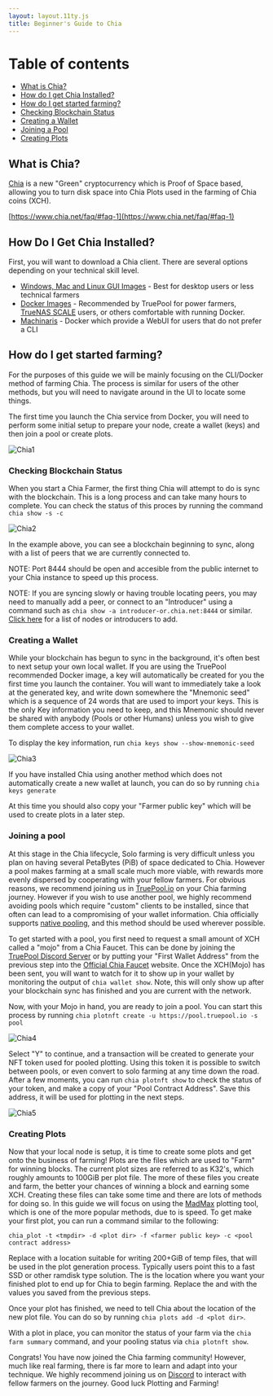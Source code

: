 ```yaml
---
layout: layout.11ty.js
title: Beginner's Guide to Chia
---
```


# Table of contents

- [What is Chia?](#what-is-chia)
- [How do I get Chia Installed?](#how-do-i-get-chia-installed)
- [How do I get started farming?](#how-do-i-get-started-farming)
- [Checking Blockchain Status](#checking-blockchain-status)
- [Creating a Wallet](#creating-a-wallet)
- [Joining a Pool](#joining-a-pool)
- [Creating Plots](#creating-plots)

## <a name="what-is-chia">What is Chia?</a>

[Chia](https://www.chia.net/) is a new "Green" cryptocurrency which is Proof of Space based, allowing you to turn disk space into Chia Plots used in the farming of Chia coins (XCH). 

[https://www.chia.net/faq/#faq-1](https://www.chia.net/faq/#faq-1)

## <a name="how-do-i-get-chia-installed">How Do I Get Chia Installed?</a>

First, you will want to download a Chia client. There are several options depending on your technical skill level.

 - [Windows, Mac and Linux GUI Images](https://www.chia.net/download/) - Best for desktop users or less technical farmers
 - [Docker Images](https://truepool.io/kb/truepool-docker-image) - Recommended by TruePool for power farmers, [TrueNAS SCALE](https://www.truenas.com/truenas-scale/) users, or others comfortable with running Docker.
 - [Machinaris](https://www.machinaris.app/) - Docker which provide a WebUI for users that do not prefer a CLI

## <a name="how-do-i-get-started-farming">How do I get started farming?</a>

For the purposes of this guide we will be mainly focusing on the CLI/Docker method of farming Chia. The process is similar for users of the other methods, but you will need to navigate around in the UI to locate some things.

The first time you launch the Chia service from Docker, you will need to perform some initial setup to prepare your node, create a wallet (keys) and then join a pool or create plots.

![Chia1](/_assets/img/chia1.png)

### <a name="checking-blockchain-status">Checking Blockchain Status</a>

When you start a Chia Farmer, the first thing Chia will attempt to do is sync with the blockchain. This is a long process and can take many hours to complete. You can check the status of this proces by running the command `chia show -s -c`

![Chia2](/_assets/img/chia2.png)

In the example above, you can see a blockchain beginning to sync, along with a list of peers that we are currently connected to.

NOTE: Port 8444 should be open and accesible from the public internet to your Chia instance to speed up this process.

NOTE: If you are syncing slowly or having trouble locating peers, you may need to manually add a peer, or connect to an "Introducer" using a command such as `chia show -a introducer-or.chia.net:8444` or similar. [Click here](http://chiasync.network/) for a list of nodes or introducers to add. 

### <a name="creating-a-wallet">Creating a Wallet</a>

While your blockchain has begun to sync in the background, it's often best to next setup your own local wallet. If you are using the TruePool recommended Docker image, a key will automatically be created for you the first time you launch the container. You will want to immediately take a look at the generated key, and write down somewhere the "Mnemonic seed" which is a sequence of 24 words that are used to import your keys. This is the only Key information you need to keep, and this Mnemonic should never be shared with anybody (Pools or other Humans) unless you wish to give them complete access to your wallet. 

To display the key information, run `chia keys show --show-mnemonic-seed`

![Chia3](/_assets/img/chia3.png)

If you have installed Chia using another method which does not automatically create a new wallet at launch, you can do so by running `chia keys generate`

At this time you should also copy your "Farmer public key" which will be used to create plots in a later step.


### <a name="joining-a-pool">Joining a pool</a>

At this stage in the Chia lifecycle, Solo farming is very difficult unless you plan on having several PetaBytes (PiB) of space dedicated to Chia. However a pool makes farming at a small scale much more viable, with rewards more evenly dispersed by cooperating with your fellow farmers. For obvious reasons, we recommend joining us in [TruePool.io](https://truepool.io/pages/join-truepool) on your Chia farming journey. However if you wish to use another pool, we highly recommend avoiding pools which require "custom" clients to be installed, since that often can lead to a compromising of your wallet information. Chia officially supports [native pooling](https://github.com/Chia-Network/chia-blockchain/wiki/Pooling-User-Guide), and this method should be used wherever possible.

To get started with a pool, you first need to request a small amount of XCH called a "mojo" from a Chia Faucet. This can be done by joining the [TruePool Discord Server]() or by putting your "First Wallet Address" from the previous step into the [Official Chia Faucet](https://faucet.chia.net/) website. Once the XCH(Mojo) has been sent, you will want to watch for it to show up in your wallet by monitoring the output of `chia wallet show`. Note, this will only show up after your blockchain sync has finished and you are current with the network.

Now, with your Mojo in hand, you are ready to join a pool. You can start this process by running `chia plotnft create -u https://pool.truepool.io -s pool`

![Chia4](/_assets/img/chia4.png)

Select "Y" to continue, and a transaction will be created to generate your NFT token used for pooled plotting. Using this token it is possible to switch between pools, or even convert to solo farming at any time down the road. After a few moments, you can run `chia plotnft show` to check the status of your token, and make a copy of your "Pool Contract Address". Save this address, it will be used for plotting in the next steps.

![Chia5](/_assets/img/chia5.png)

### <a name="creating-plots">Creating Plots</a>
 
Now that your local node is setup, it is time to create some plots and get onto the business of farming! Plots are the files which are used to "Farm" for winning blocks. The current plot sizes are referred to as K32's, which roughly amounts to 100GiB per plot file. The more of these files you create and farm, the better your chances of winning a block and earning some XCH. Creating these files can take some time and there are lots of methods for doing so. In this guide we will focus on using the [MadMax](https://github.com/madMAx43v3r/chia-plotter/) plotting tool, which is one of the more popular methods, due to is speed. To get make your first plot, you can run a command similar to the following:

```chia_plot -t <tmpdir> -d <plot dir> -f <farmer public key> -c <pool contract address>```

Replace <tmpdir> with a location suitable for writing 200+GiB of temp files, that will be used in the plot generation process. Typically users point this to a fast SSD or other ramdisk type solution. The <plot dir> is the location where you want your finished plot to end up for Chia to begin farming. Replace the <farmer public key> and <pool contract address> with the values you saved from the previous steps. 

Once your plot has finished, we need to tell Chia about the location of the new plot file. You can do so by running `chia plots add -d <plot dir>`.

With a plot in place, you can monitor the status of your farm via the `chia farm summary` command, and your pooling status via `chia plotnft show`.

Congrats! You have now joined the Chia farming community! However, much like real farming, there is far more to learn and adapt into your technique. We highly recommend joining us on [Discord](https://discord.com/invite/hWwAfGFyBz) to interact with fellow farmers on the journey. Good luck Plotting and Farming!

